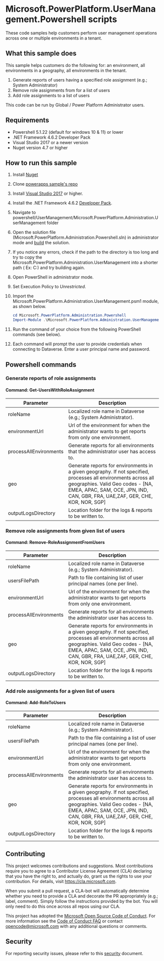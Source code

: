 # Microsoft.PowerPlatform.UserManagement.Powershell scripts

These code samples help customers perform user management operations across one or multiple environments in a tenant.

## What this sample does

This sample helps customers do the following for: an environment, all environments in a geography, all environments in the tenant.

1. Generate reports of users having a specified role assignment (e.g.; System Administrator)
1. Remove role assignments from for a list of users
1. Add role assignments to a list of users

This code can be run by Global / Power Platform Administrator users.

## Requirements

- Powershell 5.1.22 (default for windows 10 & 11) or lower
- .NET Framework 4.6.2 Developer Pack
- Visual Studio 2017 or a newer version
- Nuget version 4.7 or higher

## How to run this sample

1. Install [Nuget](https://www.nuget.org/downloads) 
2. Clone [powerapps sample's repo](https://github.com/microsoft/PowerApps-Samples.git)
3. Install [Visual Studio 2017](https://visualstudio.microsoft.com/downloads/) or higher.
4. Install the .NET Framework 4.6.2 [Developer Pack](https://dotnet.microsoft.com/en-us/download/dotnet-framework/net462).
5. Navigate to powershell/UserManagement/Microsoft.PowerPlatform.Administration.UserManagement folder
6. Open the solution file (Microsoft.PowerPlatform.Administration.Powershell.sln) in administrator mode and [build](https://learn.microsoft.com/en-us/visualstudio/ide/building-and-cleaning-projects-and-solutions-in-visual-studio?view=vs-2022) the solution.
7. If you notice any errors, check if the path to the directory is too long and try to copy the Microsoft.PowerPlatform.Administration.UserManagement into a shorter path ( Ex: C:\) and try building again.
8. Open PowerShell in administrator mode.
9. Set Execution Policy to *Unrestricted*.
10. Import the Microsoft.PowerPlatform.Administration.UserManagement.psm1 module, as shown below.

    ```powershell
    cd Microsoft.PowerPlatform.Administration.Powershell
    Import-Module .\Microsoft.PowerPlatform.Administration.UserManagement.psm1
    ```

11. Run the command of your choice from the following PowerShell commands (see below).
12. Each command will prompt the user to provide credentials when connecting to Dataverse. Enter a user principal name and password.

## Powershell commands

### Generate reports of role assignments

#### Command: Get-UsersWithRoleAssignment

| Parameter | Description |
|---|---|
|roleName|Localized role name in Dataverse (e.g.; System Administrator).|
|environmentUrl|Url of the environment for when the administrator wants to get reports from only one environment.|
|processAllEnvironments|Generate reports for all environments that the administrator user has access to.|
|geo|Generate reports for environments in a given geography. If not specified, processes all environments across all geographies. Valid Geo codes - [NA, EMEA, APAC, SAM, OCE, JPN, IND, CAN, GBR, FRA, UAE,ZAF, GER, CHE, KOR, NOR, SGP] |
|outputLogsDirectory|Location folder for the logs & reports to be written to.|

### Remove role assignments from given list of users

#### Command: Remove-RoleAssignmentFromUsers

| Parameter | Description |
|---|---|
|roleName|Localized role name in Dataverse (e.g.; System Administrator).|
|usersFilePath|Path to file containing list of user principal names (one per line).|
|environmentUrl|Url of the environment for when the administrator wants to get reports from only one environment.|
|processAllEnvironments|Generate reports for all environments the administrator user has access to.|
|geo|Generate reports for environments in a given geography. If not specified, processes all environments across all geographies. Valid Geo codes - [NA, EMEA, APAC, SAM, OCE, JPN, IND, CAN, GBR, FRA, UAE,ZAF, GER, CHE, KOR, NOR, SGP] |
|outputLogsDirectory|Location folder for the logs & reports to be written to.|

### Add role assignments for a given list of users

#### Command: Add-RoleToUsers

| Parameter | Description |
|---|---|
|roleName|Localized role name in Dataverse (e.g.; System Administrator).|
|usersFilePath|Path to the file containing a list of user principal names (one per line).|
|environmentUrl|Url of the environment for when the administrator wants to get reports from only one environment.|
|processAllEnvironments|Generate reports for all environments the administrator user has access to.|
|geo|Generate reports for environments in a given geography. If not specified, processes all environments across all geographies. Valid Geo codes - [NA, EMEA, APAC, SAM, OCE, JPN, IND, CAN, GBR, FRA, UAE,ZAF, GER, CHE, KOR, NOR, SGP] |
|outputLogsDirectory|Location folder for the logs & reports to be written to.|

## Contributing

This project welcomes contributions and suggestions.  Most contributions require you to agree to a
Contributor License Agreement (CLA) declaring that you have the right to, and actually do, grant us
the rights to use your contribution. For details, visit https://cla.microsoft.com.

When you submit a pull request, a CLA-bot will automatically determine whether you need to provide
a CLA and decorate the PR appropriately (e.g.; label, comment). Simply follow the instructions
provided by the bot. You will only need to do this once across all repos using our CLA.

This project has adopted the [Microsoft Open Source Code of Conduct](https://opensource.microsoft.com/codeofconduct/).
For more information see the [Code of Conduct FAQ](https://opensource.microsoft.com/codeofconduct/faq/) or
contact [opencode@microsoft.com](mailto:opencode@microsoft.com) with any additional questions or comments.

## Security

For reporting security issues, please refer to this [security](https://github.com/microsoft/PowerApps-Samples/blob/master/SECURITY.md) document.
